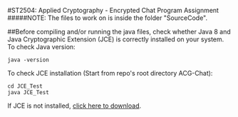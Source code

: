 #ST2504: Applied Cryptography - Encrypted Chat Program Assignment
#####NOTE: The files to work on is inside the folder "SourceCode".


##Before compiling and/or running the java files, check whether Java 8 and Java Cryptographic Extension (JCE) is correctly installed on your system.
To check Java version:
```
java -version
```
To check JCE installation (Start from repo's root directory ACG-Chat):
```
cd JCE_Test
java JCE_Test
```
If JCE is not installed, [click here to download](http://www.oracle.com/technetwork/java/javase/downloads/jce8-download-2133166.html).
